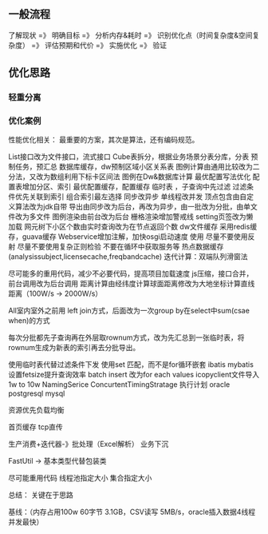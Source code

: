 ## 一般流程

了解现状 =》 明确目标 =》 分析内存&耗时 =》 识别优化点（时间复杂度&空间复杂度） =》 评估预期和代价 =》 实施优化 =》 验证

## 优化思路
### 轻重分离


### 优化案例
性能优化相关：
最重要的方案，其次是算法，还有编码规范。

List接口改为文件接口，流式接口
Cube表拆分，根据业务场景分表分库，分表
预制任务，预汇总
数据库缓存，dw预制区域小区关系表
图例计算由通用比较改为二分法，又改为数组利用下标卡区间法
图例在Dw&数据库计算
最优配置写法优化
配置表增加分区、索引
最优配置缓存，配置缓存
临时表 ，子查询中先过滤
过滤条件优先关联到索引
组合索引最左选择
同步改异步
单线程改并发
顶点包含由自定义算法改为jdk自带
导出由同步改为后台，再改为异步，由一批改为分批，由单文件改为多文件
图例渲染由前台改为后台
栅格渲染增加警戒线
setting页签改为懒加载
网元树下小区个数由实时查询改为在节点返回个数
dw文件缓存
采用redis缓存，guava缓存
Webservice增加注解，加快osgi启动速度
使用
尽量不要使用反射
尽量不要使用复杂正则检验
不要在循环中获取服务等
热点数据缓存(analysissubject,licensecache,freqbandcache)
迭代计算：双端队列滑窗法

尽可能多的重用代码，减少不必要代码，提高项目加载速度
js压缩，接口合并，前台调用改为后台调用
距离计算由经纬度计算球面距离修改为大地坐标计算直线距离（100W/s -> 2000W/s）

All室内室外之前用 left join方式，后面改为一次group by在select中sum(csae when)的方式

每次分批都先子查询再在外层取rownum方式，改为先汇总到一张临时表，将rownum生成为新表的索引再去分批导出。

使用临时表代替过滤条件下发
使用set 匹配，而不是for循环嵌套
ibatis mybatis设置fetsize提升查询效率
batch insert 改为for each values
icopyclient文件导入 1w to 10w
NamingSerice ConcurtentTimingStratage
执行计划 oracle postgresql mysql 

资源优先负载均衡

首页缓存
tcp直传

生产消费+迭代器-》批处理（Excel解析）
业务下沉

FastUtil -> 基本类型代替包装类


尽可能重用代码
线程池指定大小
集合指定大小

总结：
关键在于思路



基线：（内存占用100w 60字节 3.1GB，CSV读写 5MB/s，oracle插入数据4线程并发最快）


